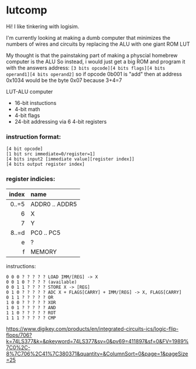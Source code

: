 # lutcomp

Hi! I like tinkering with logisim.  

I'm currently looking at making a dumb computer that minimizes the numbers of wires and circuits by replacing the ALU with one giant ROM LUT

My thought is that the painstaking part of making a physcial homebrew computer is the ALU
So instead, i would just get a big ROM and program it with the answers
address: `[3 bits opcode][4 bits flags][4 bits operand1][4 bits operand2]`
so if opcode 0b001 is "add" then at address 0x1034 would be the byte 0x07 because 3+4=7


LUT-ALU computer

* 16-bit instuctions
* 4-bit math
* 4-bit flags
* 24-bit addressing via 6 4-bit registers

### instruction format:
```
[4 bit opcode]
[1 bit src immediate=0/register=1]
[4 bits input2 [immediate value][register index]]
[4 bits output register index]
```

### register indicies:
| index | name |
| ----: | :--- |
| 0..=5 | ADDR0 .. ADDR5 |
| 6 | X |
| 7 | Y |
| 8..=d | PC0 .. PC5 |
| e | ? |
| f | MEMORY |



instructions:
```
0 0 0 ? ? ? ? ? LOAD IMM/[REG] -> X
0 0 1 0 ? ? ? ? (available) 
0 0 1 1 ? ? ? ? STORE X -> [REG]
0 1 0 ? ? ? ? ? ADC X + FLAGS[CARRY] + IMM/[REG] -> X, FLAGS[CARRY]
0 1 1 ? ? ? ? ? OR
1 0 0 ? ? ? ? ? XOR
1 0 1 ? ? ? ? ? AND
1 1 0 ? ? ? ? ? ROT
1 1 1 ? ? ? ? ? CMP
```


https://www.digikey.com/products/en/integrated-circuits-ics/logic-flip-flops/706?k=74LS377&k=&pkeyword=74LS377&sv=0&pv69=411897&sf=0&FV=1989%7C0%2C-8%7C706%2C41%7C380371&quantity=&ColumnSort=0&page=1&pageSize=25